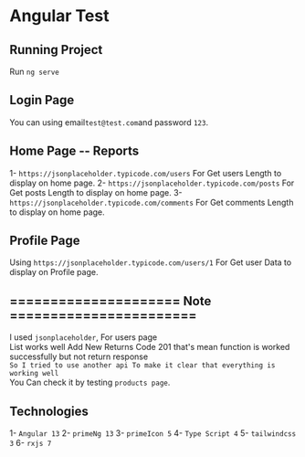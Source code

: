 # Angular Test
## Running Project
Run `ng serve` 

## Login Page 
You can using email`test@test.com`and password `123`.


## Home Page -- Reports
1- `https://jsonplaceholder.typicode.com/users` For Get users Length to display on home page.
2- `https://jsonplaceholder.typicode.com/posts` For Get posts Length to display on home page.
3- `https://jsonplaceholder.typicode.com/comments` For Get comments Length to display on home page.

## Profile Page
Using `https://jsonplaceholder.typicode.com/users/1` For Get user Data to display on Profile page.

## ===================== Note =======================
I used `jsonplaceholder`, For users page <br />
List works well 
Add New Returns Code 201 that's mean function is worked successfully but not return response <br /> `So I tried to use another api To make it clear that everything is working well` <br /> You Can check it by testing `products page`.

## Technologies
1- `Angular 13`
2- `primeNg 13`
3- `primeIcon 5`
4- `Type Script 4`
5- `tailwindcss 3`
6- `rxjs 7`
